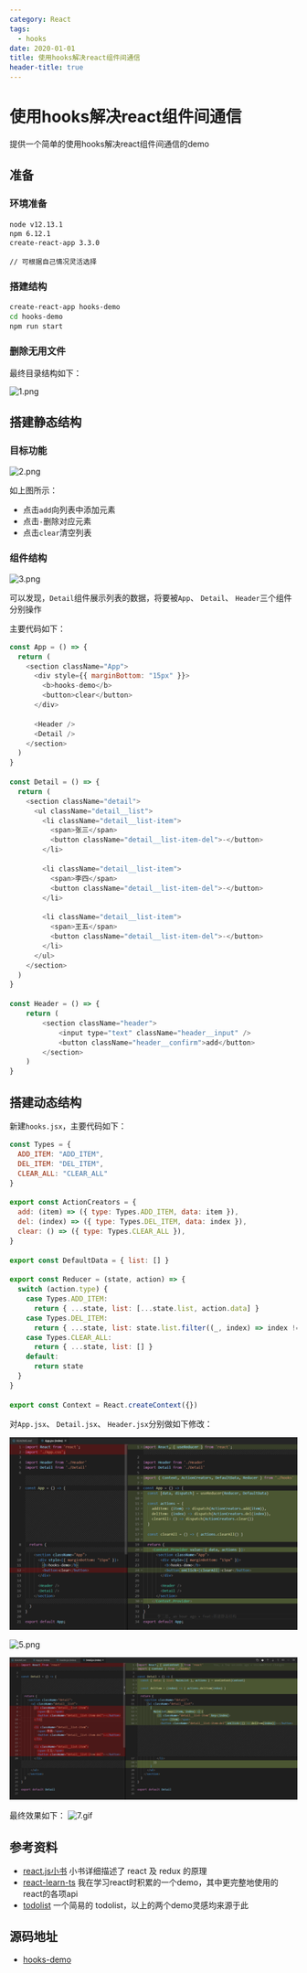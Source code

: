 ```yaml
---
category: React
tags:
  - hooks
date: 2020-01-01
title: 使用hooks解决react组件间通信
header-title: true
---
```


# 使用hooks解决react组件间通信

提供一个简单的使用hooks解决react组件间通信的demo

## 准备

### 环境准备

```
node v12.13.1
npm 6.12.1
create-react-app 3.3.0

// 可根据自己情况灵活选择
```

### 搭建结构

```bash
create-react-app hooks-demo
cd hooks-demo
npm run start
```
### 删除无用文件
最终目录结构如下：

![1.png](https://user-gold-cdn.xitu.io/2020/1/15/16fa7e42769762e3?w=425&h=288&f=png&s=12652)

## 搭建静态结构

### 目标功能
![2.png](https://user-gold-cdn.xitu.io/2020/1/15/16fa7e4276c831dd?w=271&h=165&f=png&s=4801)

如上图所示：

- 点击`add`向列表中添加元素
- 点击`-`删除对应元素
- 点击`clear`清空列表

### 组件结构
![3.png](https://user-gold-cdn.xitu.io/2020/1/15/16fa7e427741114f?w=646&h=238&f=png&s=8149)

可以发现，`Detail`组件展示列表的数据，将要被`App`、 `Detail`、 `Header`三个组件分别操作

主要代码如下：

```javascript
const App = () => {
  return (
    <section className="App">
      <div style={{ marginBottom: "15px" }}>
        <b>hooks-demo</b>
        <button>clear</button>
      </div>

      <Header />
      <Detail />
    </section>
  )
}

const Detail = () => {
  return (
    <section className="detail">
      <ul className="detail__list">
        <li className="detail__list-item">
          <span>张三</span>
          <button className="detail__list-item-del">-</button>
        </li>

        <li className="detail__list-item">
          <span>李四</span>
          <button className="detail__list-item-del">-</button>
        </li>

        <li className="detail__list-item">
          <span>王五</span>
          <button className="detail__list-item-del">-</button>
        </li>
      </ul>
    </section>
  )
}

const Header = () => {
	return (
		<section className="header">
			<input type="text" className="header__input" />
			<button className="header__confirm">add</button>
		</section>
	)
}
```

## 搭建动态结构

新建`hooks.jsx`，主要代码如下：

```javascript
const Types = {
  ADD_ITEM: "ADD_ITEM",
  DEL_ITEM: "DEL_ITEM",
  CLEAR_ALL: "CLEAR_ALL"
}

export const ActionCreators = {
  add: (item) => ({ type: Types.ADD_ITEM, data: item }),
  del: (index) => ({ type: Types.DEL_ITEM, data: index }),
  clear: () => ({ type: Types.CLEAR_ALL }),
}

export const DefaultData = { list: [] }

export const Reducer = (state, action) => {
  switch (action.type) {
    case Types.ADD_ITEM:
      return { ...state, list: [...state.list, action.data] }
    case Types.DEL_ITEM:
      return { ...state, list: state.list.filter((_, index) => index !== action.data) }
    case Types.CLEAR_ALL:
      return { ...state, list: [] }
    default:
      return state
  }
}

export const Context = React.createContext({})
```

对`App.jsx`、 `Detail.jsx`、 `Header.jsx`分别做如下修改：

![4.png](https://github.com/baibai-lee/hooks-demo/raw/master/doc/4.png)

![5.png](https://user-gold-cdn.xitu.io/2020/1/15/16fa7e4277027f57?w=1677&h=630&f=png&s=101979)

![6.png](https://github.com/baibai-lee/hooks-demo/raw/master/doc/6.png)

最终效果如下：
![7.gif](https://user-gold-cdn.xitu.io/2020/1/15/16fa7e341a74b38a?w=295&h=357&f=gif&s=111527)

## 参考资料

- [react.js小书](http://huziketang.mangojuice.top/books/react/lesson1) 小书详细描述了 react 及 redux 的原理
- [react-learn-ts](https://github.com/baibai-lee/react-learn-ts) 我在学习react时积累的一个demo，其中更完整地使用的react的各项api
- [todolist](http://www.todolist.cn/)  一个简易的 todolist，以上的两个demo灵感均来源于此

## 源码地址

- [hooks-demo](https://github.com/baibai-lee/hooks-demo)  
